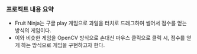 ### 프로젝트 내용 요약
 - Fruit Ninja는 구글 play 게임으로 과일을 터치로 드래그하여 썰어서 점수를 얻는 방식의 게임이다.
 - 이와 비슷한 게임을 OpenCV 방식으로 손대신 마우스 클릭으로 클릭 시, 점수를 얻게 하는 방식으로 게임을 구현하고자 한다.
